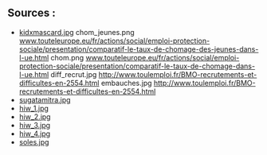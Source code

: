 ## Sources :

* [kidxmascard.jpg](http://stager.org/news.html)
chom_jeunes.png	www.touteleurope.eu/fr/actions/social/emploi-protection-sociale/presentation/comparatif-le-taux-de-chomage-des-jeunes-dans-l-ue.html
chom.png		www.touteleurope.eu/fr/actions/social/emploi-protection-sociale/presentation/comparatif-le-taux-de-chomage-dans-l-ue.html
diff_recrut.jpg	http://www.toulemploi.fr/BMO-recrutements-et-difficultes-en-2554.html
embauches.jpg	 http://www.toulemploi.fr/BMO-recrutements-et-difficultes-en-2554.html
* [sugatamitra.jpg](http://www.iated.org/edulearn11/keynote_speaker)
* [hiw_1.jpg](http://blogs.worldbank.org/edutech/searching-for-indias-hole-in-the-wall)
* [hiw_2.jpg](http://pcf4.dec.uwi.edu/viewpaper.php?id=364)
* [hiw_3.jpg](http://www.openideo.com/open/how-might-we-increase-the-availability-of-affordable-learning-tools-educational-for-children-in-the-developing-world/inspiration/stick-the-internet-into-walls-everywhere)
* [hiw_4.jpg](http://socialter.fr/the-hole-in-the-wall/)
* [soles.jpg](https://visibleprocrastinations.wordpress.com/2010/09/09/ted-sugata-mitra-the-child-driven-education/)

